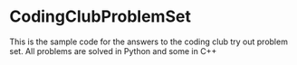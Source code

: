 # CodingClubProblemSet
This is the sample code for the answers to the coding club try out problem set. All problems are solved in Python and some in C++
